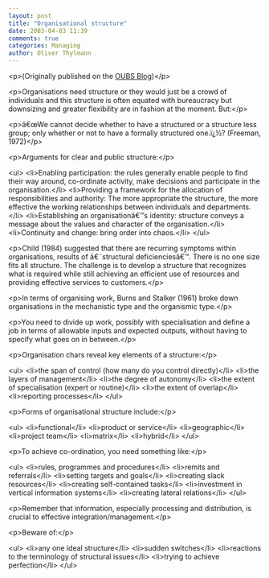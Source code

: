 ```yaml
---
layout: post
title: "Organisational structure"
date: 2003-04-03 11:39
comments: true
categories: Managing
author: Oliver Thylmann
---
```








&lt;p&gt;(Originally published on the [OUBS Blog](http://blog.thylmann.net/category/oubs/))&lt;/p&gt;

&lt;p&gt;Organisations need structure or they would just be a crowd of individuals and this structure is often equated with bureaucracy but downsizing and greater flexibility are in fashion at the moment. But:&lt;/p&gt;

&lt;p&gt;â€œWe cannot decide whether to have a structured or a structure less group; only whether or not to have a formally structured one.ï¿½? (Freeman, 1972)&lt;/p&gt;

&lt;p&gt;Arguments for clear and public structure:&lt;/p&gt;

&lt;ul&gt;
&lt;li&gt;Enabling participation: the rules generally enable people to find their way around, co-ordinate activity, make decisions and participate in the organisation.&lt;/li&gt;
&lt;li&gt;Providing a framework for the allocation of responsibilities and authority: The more appropriate the structure, the more effective the working relationships between individuals and departments.&lt;/li&gt;
&lt;li&gt;Establishing an organisationâ€™s identity: structure conveys a message about the values and character of the organisation.&lt;/li&gt;
&lt;li&gt;Continuity and change: bring order into chaos.&lt;/li&gt;
&lt;/ul&gt;

&lt;p&gt;Child (1984) suggested that there are recurring symptoms within organisations, results of â€˜structural deficienciesâ€™. There is no one size fits all structure. The challenge is to develop a structure that recognizes what is required while still achieving an efficient use of resources and providing effective services to customers.&lt;/p&gt;

&lt;p&gt;In terms of organising work, Burns and Stalker (1961) broke down organisations in the mechanistic type and the organismic type.&lt;/p&gt;

&lt;p&gt;You need to divide up work, possibly with specialisation and define a job in terms of allowable inputs and expected outputs, without having to specify what goes on in between.&lt;/p&gt;

&lt;p&gt;Organisation chars reveal key elements of a structure:&lt;/p&gt;

&lt;ul&gt;
&lt;li&gt;the span of control (how many do you control directly)&lt;/li&gt;
&lt;li&gt;the layers of management&lt;/li&gt;
&lt;li&gt;the degree of autonomy&lt;/li&gt;
&lt;li&gt;the extent of specialisation (expert or routine)&lt;/li&gt;
&lt;li&gt;the extent of overlap&lt;/li&gt;
&lt;li&gt;reporting processes&lt;/li&gt;
&lt;/ul&gt;

&lt;p&gt;Forms of organisational structure include:&lt;/p&gt;

&lt;ul&gt;
&lt;li&gt;functional&lt;/li&gt;
&lt;li&gt;product or service&lt;/li&gt;
&lt;li&gt;geographic&lt;/li&gt;
&lt;li&gt;project team&lt;/li&gt;
&lt;li&gt;matrix&lt;/li&gt;
&lt;li&gt;hybrid&lt;/li&gt;
&lt;/ul&gt;

&lt;p&gt;To achieve co-ordination, you need something like:&lt;/p&gt;

&lt;ul&gt;
&lt;li&gt;rules, programmes and procedures&lt;/li&gt;
&lt;li&gt;remits and referrals&lt;/li&gt;
&lt;li&gt;setting targets and goals&lt;/li&gt;
&lt;li&gt;creating slack resources&lt;/li&gt;
&lt;li&gt;creating self-contained tasks&lt;/li&gt;
&lt;li&gt;investment in vertical information systems&lt;/li&gt;
&lt;li&gt;creating lateral relations&lt;/li&gt;
&lt;/ul&gt;

&lt;p&gt;Remember that information, especially processing and distribution, is crucial to effective integration/management.&lt;/p&gt;

&lt;p&gt;Beware of:&lt;/p&gt;

&lt;ul&gt;
&lt;li&gt;any one ideal structure&lt;/li&gt;
&lt;li&gt;sudden switches&lt;/li&gt;
&lt;li&gt;reactions to the terminology of structural issues&lt;/li&gt;
&lt;li&gt;trying to achieve perfection&lt;/li&gt;
&lt;/ul&gt;



